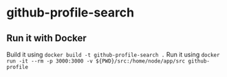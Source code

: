 # github-profile-search

## Run it with Docker
Build it using `docker build -t github-profile-search .`
Run it using `docker run -it --rm -p 3000:3000 -v ${PWD}/src:/home/node/app/src github-profile`
